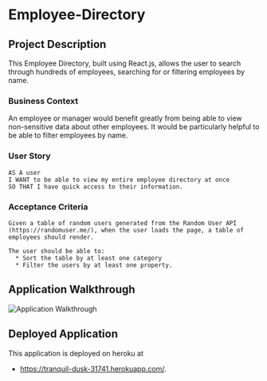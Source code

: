 # Employee-Directory

## Project Description

This Employee Directory, built using React.js, allows the user to search through hundreds of employees, searching for or filtering employees by name. 

### Business Context

An employee or manager would benefit greatly from being able to view non-sensitive data about other employees. It would be particularly helpful to be able to filter employees by name.

### User Story

```
AS A user
I WANT to be able to view my entire employee directory at once 
SO THAT I have quick access to their information.
```

### Acceptance Criteria

```
Given a table of random users generated from the Random User API (https://randomuser.me/), when the user loads the page, a table of employees should render. 

The user should be able to:
  * Sort the table by at least one category
  * Filter the users by at least one property.
```

## Application Walkthrough

![Application Walkthrough](Demo.gif)

## Deployed Application

This application is deployed on heroku at 
* https://tranquil-dusk-31741.herokuapp.com/.
